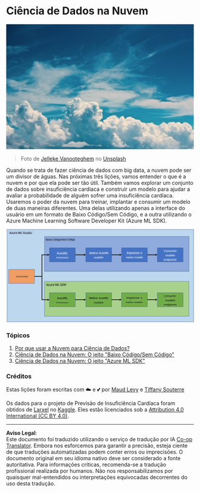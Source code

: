 <!--
CO_OP_TRANSLATOR_METADATA:
{
  "original_hash": "8dfe141a0f46f7d253e07f74913c7f44",
  "translation_date": "2025-08-27T17:37:24+00:00",
  "source_file": "5-Data-Science-In-Cloud/README.md",
  "language_code": "br"
}
-->
# Ciência de Dados na Nuvem

![cloud-picture](../../../translated_images/cloud-picture.f5526de3c6c6387b2d656ba94f019b3352e5e3854a78440e4fb00c93e2dea675.br.jpg)

> Foto de [Jelleke Vanooteghem](https://unsplash.com/@ilumire) no [Unsplash](https://unsplash.com/s/photos/cloud?orientation=landscape)

Quando se trata de fazer ciência de dados com big data, a nuvem pode ser um divisor de águas. Nas próximas três lições, vamos entender o que é a nuvem e por que ela pode ser tão útil. Também vamos explorar um conjunto de dados sobre insuficiência cardíaca e construir um modelo para ajudar a avaliar a probabilidade de alguém sofrer uma insuficiência cardíaca. Usaremos o poder da nuvem para treinar, implantar e consumir um modelo de duas maneiras diferentes. Uma delas utilizando apenas a interface do usuário em um formato de Baixo Código/Sem Código, e a outra utilizando o Azure Machine Learning Software Developer Kit (Azure ML SDK).

![project-schema](../../../translated_images/project-schema.420e56d495624541eaecf2b737f138c86fb7d8162bb1c0bf8783c350872ffc4d.br.png)

### Tópicos

1. [Por que usar a Nuvem para Ciência de Dados?](17-Introduction/README.md)
2. [Ciência de Dados na Nuvem: O jeito "Baixo Código/Sem Código"](18-Low-Code/README.md)
3. [Ciência de Dados na Nuvem: O jeito "Azure ML SDK"](19-Azure/README.md)

### Créditos
Estas lições foram escritas com ☁️ e 💕 por [Maud Levy](https://twitter.com/maudstweets) e [Tiffany Souterre](https://twitter.com/TiffanySouterre)

Os dados para o projeto de Previsão de Insuficiência Cardíaca foram obtidos de [
Larxel](https://www.kaggle.com/andrewmvd) no [Kaggle](https://www.kaggle.com/andrewmvd/heart-failure-clinical-data). Eles estão licenciados sob a [Attribution 4.0 International (CC BY 4.0)](https://creativecommons.org/licenses/by/4.0/).

---

**Aviso Legal**:  
Este documento foi traduzido utilizando o serviço de tradução por IA [Co-op Translator](https://github.com/Azure/co-op-translator). Embora nos esforcemos para garantir a precisão, esteja ciente de que traduções automatizadas podem conter erros ou imprecisões. O documento original em seu idioma nativo deve ser considerado a fonte autoritativa. Para informações críticas, recomenda-se a tradução profissional realizada por humanos. Não nos responsabilizamos por quaisquer mal-entendidos ou interpretações equivocadas decorrentes do uso desta tradução.